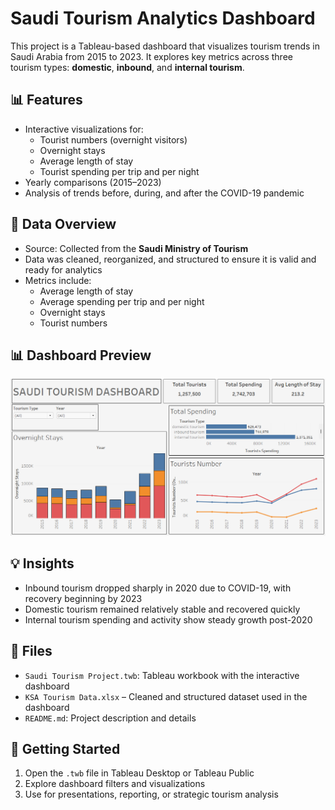 # Saudi Tourism Analytics Dashboard

This project is a Tableau-based dashboard that visualizes tourism trends in Saudi Arabia from 2015 to 2023. It explores key metrics across three tourism types: **domestic**, **inbound**, and **internal tourism**.

## 📊 Features

- Interactive visualizations for:
  - Tourist numbers (overnight visitors)
  - Overnight stays
  - Average length of stay
  - Tourist spending per trip and per night
- Yearly comparisons (2015–2023)
- Analysis of trends before, during, and after the COVID-19 pandemic

## 🧩 Data Overview

- Source: Collected from the **Saudi Ministry of Tourism**
- Data was cleaned, reorganized, and structured to ensure it is valid and ready for analytics
- Metrics include:
  - Average length of stay
  - Average spending per trip and per night
  - Overnight stays
  - Tourist numbers

## 📊 Dashboard Preview

![Saudi Tourism Dashboard](Saudi%20Tourism%20Dashboard.png)

## 💡 Insights

- Inbound tourism dropped sharply in 2020 due to COVID-19, with recovery beginning by 2023
- Domestic tourism remained relatively stable and recovered quickly
- Internal tourism spending and activity show steady growth post-2020

## 📁 Files

- `Saudi Tourism Project.twb`: Tableau workbook with the interactive dashboard
- `KSA Tourism Data.xlsx` – Cleaned and structured dataset used in the dashboard
- `README.md`: Project description and details

## 🚀 Getting Started

1. Open the `.twb` file in Tableau Desktop or Tableau Public
2. Explore dashboard filters and visualizations
3. Use for presentations, reporting, or strategic tourism analysis
